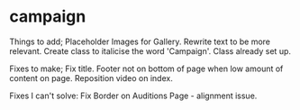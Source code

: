 # campaign

Things to add;
Placeholder Images for Gallery.
Rewrite text to be more relevant.
Create class to italicise the word 'Campaign'. Class already set up.


Fixes to make;
Fix title.
Footer not on bottom of page when low amount of content on page.
Reposition video on index.

Fixes I can't solve:
Fix Border on Auditions Page - alignment issue.
